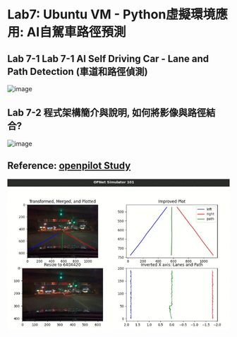 # Lab7: Ubuntu VM - Python虛擬環境應用: AI自駕車路徑預測

## Lab 7-1 Lab 7-1 AI Self Driving Car - Lane and Path Detection (車道和路徑偵測)


![image](https://github.com/Grace-TA/Virtualization-Spring2022/blob/main/Reference/sdc-main.gif)

## Lab 7-2 程式架構簡介與說明, 如何將影像與路徑結合?

![image](https://github.com/Grace-TA/Virtualization-Spring2022/blob/main/Reference/sdc-visualize1.gif)

## Reference: [openpilot Study](https://github.com/horacec371/op-study)

![image](https://github.com/horacec371/op-study/blob/main/image/JL11_2X2_20211206.gif)
